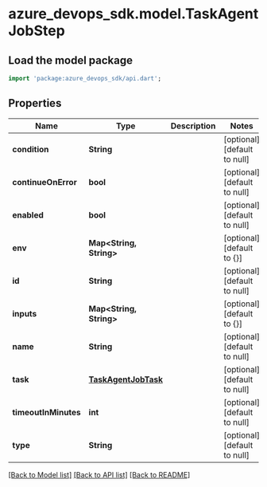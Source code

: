# azure_devops_sdk.model.TaskAgentJobStep

## Load the model package
```dart
import 'package:azure_devops_sdk/api.dart';
```

## Properties
Name | Type | Description | Notes
------------ | ------------- | ------------- | -------------
**condition** | **String** |  | [optional] [default to null]
**continueOnError** | **bool** |  | [optional] [default to null]
**enabled** | **bool** |  | [optional] [default to null]
**env** | **Map&lt;String, String&gt;** |  | [optional] [default to {}]
**id** | **String** |  | [optional] [default to null]
**inputs** | **Map&lt;String, String&gt;** |  | [optional] [default to {}]
**name** | **String** |  | [optional] [default to null]
**task** | [**TaskAgentJobTask**](TaskAgentJobTask.md) |  | [optional] [default to null]
**timeoutInMinutes** | **int** |  | [optional] [default to null]
**type** | **String** |  | [optional] [default to null]

[[Back to Model list]](../README.md#documentation-for-models) [[Back to API list]](../README.md#documentation-for-api-endpoints) [[Back to README]](../README.md)


